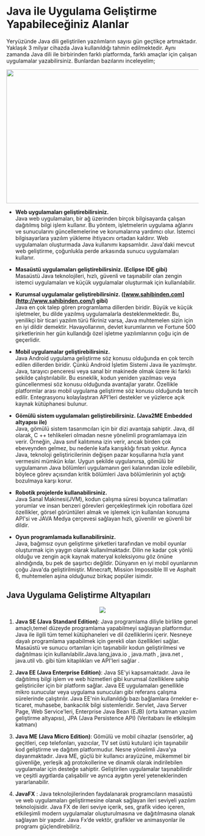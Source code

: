 # Java ile Uygulama Geliştirme Yapabileceğiniz Alanlar

Yeryüzünde Java dili geliştirilen yazılımların sayısı gün geçtikçe artmaktadır. Yaklaşık 3 milyar cihazda Java kullanıldığı tahmin edilmektedir. Aynı zamanda Java dili ile birbirinden farklı platformda, farklı amaçlar için çalışan uygulamalar yazabilirsiniz. Bunlardan bazılarını inceleyelim;
<p align="center">
  <img src="https://images.unsplash.com/photo-1498050108023-c5249f4df085?ixid=MXwxMjA3fDB8MHxwaG90by1wYWdlfHx8fGVufDB8fHw%3D&ixlib=rb-1.2.1&auto=format&fit=crop&w=1504&q=80" width=600px height=350px />
</p>

- **Web uygulamaları geliştirebilirsiniz.** <br>
Java web uygulamaları, bir ağ üzerinden birçok bilgisayarda çalışan dağıtılmış bilgi işlem kullanır. Bu yöntem, işletmelerin uygulama ağlarını ve sunucularını güncellemelerine ve korumalarına yardımcı olur. İstemci bilgisayarlara yazılım yükleme ihtiyacını ortadan kaldırır. Web uygulamaları oluşturmada Java kullanımı kapsamlıdır. Java'daki mevcut web geliştirme, çoğunlukla perde arkasında sunucu uygulamaları kullanır.

- **Masaüstü uygulamaları geliştirebilirsiniz. (Eclipse IDE gibi)**<br>
Masaüstü Java teknolojileri, hızlı, güvenli ve taşınabilir olan zengin istemci uygulamaları ve küçük uygulamalar oluşturmak için kullanılabilir.

- **Kurumsal uygulamalar geliştirebilirsiniz. ([www.sahibinden.com](http://www.sahibinden.com/) gibi)**<br>
Java en çok talep gören programlama dillerden biridir. Büyük ve küçük işletmeler, bu dilde yazılmış uygulamalarla desteklenmektedir. Bu, yenilikçi bir ticari yazılım türü fikriniz varsa, Java muhtemelen sizin için en iyi dildir demektir. Havayollarının, devlet kurumlarının ve Fortune 500 şirketlerinin her gün kullandığı özel işletme yazılımlarının çoğu için de geçerlidir.

- **Mobil uygulamalar geliştirebilirsiniz.**<br>
Java Android uygulama geliştirme söz konusu olduğunda en çok tercih edilen dillerden biridir. Çünkü Android İşletim Sistemi Java ile yazılmıştır. Java, tarayıcı penceresi veya sanal bir makinede olmak üzere iki farklı şekilde çalıştırılabilir.
 Bu esneklik, kodun yeniden yazılması veya güncellenmesi söz konusu olduğunda avantajlar yaratır. Özellikle platformlar arası mobil uygulama geliştirme söz konusu olduğunda tercih edilir. Entegrasyonu kolaylaştıran API’leri destekler ve yüzlerce açık kaynak kütüphanesi bulunur.

- **Gömülü sistem uygulamaları geliştirebilirsiniz. (Java2ME Embedded altyapısı ile)**<br>
Java, gömülü sistem tasarımcıları için bir dizi avantaja sahiptir. Java, dil olarak, C ++ tehlikeleri olmadan nesne yönelimli programlamaya izin verir. Örneğin, Java sınıf kalıtımına izin verir, ancak birden çok ebeveynden gelmez, bu nedenle kafa karışıklığı fırsatı yoktur. Ayrıca Java, teknoloji geliştiricilerinin değişen pazar koşullarına hızla yanıt vermesini mümkün kılar. Uygun şekilde uygulanırsa, gömülü bir uygulamanın Java bölümleri uygulamanın geri kalanından izole edilebilir, böylece görev açısından kritik bölümleri Java bölümlerinin yol açtığı bozulmaya karşı korur.

- **Robotik projelerde kullanabilirsiniz.**<br>
Java Sanal Makinesi(JVM), kodun çalışma süresi boyunca talimatları yorumlar ve insan benzeri görevleri gerçekleştirmek için robotlara özel özellikler, görsel görüntüleri almak ve işlemek için kullanılan konuşma API'si ve JAVA Medya çerçevesi sağlayan hızlı, güvenilir ve güvenli bir dildir.

- **Oyun programlamada kullanabilirsiniz.**<br>
Java, bağımsız oyun geliştirme şirketleri tarafından ve mobil oyunlar oluşturmak için yaygın olarak kullanılmaktadır. Dilin ne kadar çok yönlü olduğu ve zengin açık kaynak materyal koleksiyonu göz önüne alındığında, bu pek de şaşırtıcı değildir. Dünyanın en iyi mobil oyunlarının çoğu Java'da geliştirilmiştir. Minecraft, Mission Impossible III ve Asphalt 6, muhtemelen aşina olduğunuz birkaç popüler isimdir.


 ## Java Uygulama Geliştirme Altyapıları 
 <p align="center">
  <img src="https://gokhan.ozar.net/wp-content/uploads/JavaSE-EE-ME-compared.png" />
</p>

1. **Java SE (Java Standard Edition)**: Java programlama diliyle birlikte genel amaçlı,temel düzeyde programlama yapabilmeyi sağlayan platformdur. Java ile ilgili tüm temel kütüphaneleri ve dil özelliklerini içerir. Nesneye dayalı programlama yapabilmek için gerekli olan özellikleri sağlar. Masaüstü ve sunucu ortamları için taşınabilir kodun geliştirilmesi ve dağıtılması için kullanılabilir.Java.lang,java.io , java.math , java.net , java.util vb. gibi tüm kitaplıkları ve API'leri sağlar .
2. **Java EE (Java Enterprise Edition)**: Java SE'yi kapsamaktadır. Java ile dağıtılmış bilgi işlem ve web hizmetleri gibi kurumsal özelliklere sahip geliştiriciler için bir platform sağlar. Java EE uygulamaları genellikle mikro sunucular veya uygulama sunucuları gibi referans çalışma sürelerinde çalıştırılır. Java EE'nin kullanıldığı bazı bağlamlara örnekler e-ticaret, muhasebe, bankacılık bilgi sistemleridir. Servlet, Java Server Page, Web Service'leri, Enterprise Java Bean (EJB) (orta katman yazılım geliştirme altyapısı), JPA (Java Persistence API) (Veritabanı ile etkileşim katmanı)

1. **Java ME (Java Micro Edition)**: Gömülü ve mobil cihazlar (sensörler, ağ geçitleri, cep telefonları, yazıcılar, TV set üstü kutuları) için taşınabilir kod geliştirme ve dağıtım platformudur. Nesne yönelimli Java'ya dayanmaktadır. Java ME, güçlü bir kullanıcı arayüzüne, mükemmel bir güvenliğe, yerleşik ağ protokollerine ve dinamik olarak indirilebilen uygulamalar için desteğe sahiptir. Geliştirilen uygulamalar taşınabilirdir ve çeşitli aygıtlarda çalışabilir ve ayrıca aygıtın yerel yeteneklerinden     yararlanabilir.
2. **JavaFX** : Java teknolojilerinden faydalanarak programcıların masaüstü ve web uygulamaları geliştirmesine olanak sağlayan ileri seviyeli yazılım teknolojisidir. Java FX de ileri seviye içerik, ses, grafik video içeren, etkileşimli modern uygulamalar oluşturulmasına ve dağıtılmasına olanak sağlayan bir yapıdır. Java Fx’de vektör, grafikler ve animasyonlar ile programı güçlendirebiliriz.
